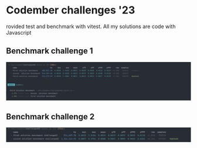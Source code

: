 # Codember challenges '23
rovided test and benchmark with vitest. All my solutions are code with Javascript

## Benchmark challenge 1

![benchmark.png](challenge01%2Fbenchmark.png)

## Benchmark challenge 2

![benchmark.png](challenge02%2Fbenchmark.png)
